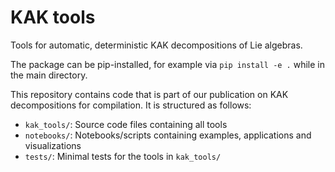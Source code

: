 # KAK tools
Tools for automatic, deterministic KAK decompositions of Lie algebras.

The package can be pip-installed, for example via `pip install -e .` while in the main directory.

This repository contains code that is part of our publication on KAK decompositions for compilation.
It is structured as follows:
- `kak_tools/`: Source code files containing all tools
- `notebooks/`: Notebooks/scripts containing examples, applications and visualizations
- `tests/`: Minimal tests for the tools in `kak_tools/`
